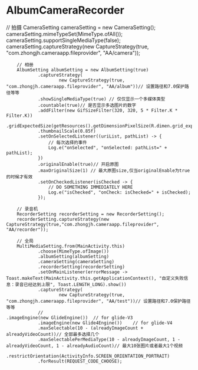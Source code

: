 # AlbumCameraRecorder

 // 拍摄
        CameraSetting cameraSetting = new CameraSetting();
        cameraSetting.mimeTypeSet(MimeType.ofAll());
        cameraSetting.supportSingleMediaType(false);
        cameraSetting.captureStrategy(new CaptureStrategy(true, "com.zhongjh.cameraapp.fileprovider", "AA/camera"));

        // 相册
        AlbumSetting albumSetting = new AlbumSetting(true)
                .captureStrategy(
                        new CaptureStrategy(true, "com.zhongjh.cameraapp.fileprovider", "AA/album"))// 设置路径和7.0保护路径等等
                .showSingleMediaType(true) // 仅仅显示一个多媒体类型
                .countable(true)// 是否显示多选图片的数字
                .addFilter(new GifSizeFilter(320, 320, 5 * Filter.K * Filter.K))
                .gridExpectedSize(getResources().getDimensionPixelSize(R.dimen.grid_expected_size))
                .thumbnailScale(0.85f)
                .setOnSelectedListener((uriList, pathList) -> {
                    // 每次选择的事件
                    Log.e("onSelected", "onSelected: pathList=" + pathList);
                })
                .originalEnable(true)// 开启原图
                .maxOriginalSize(1) // 最大原图size,仅当originalEnable为true的时候才有效
                .setOnCheckedListener(isChecked -> {
                    // DO SOMETHING IMMEDIATELY HERE
                    Log.e("isChecked", "onCheck: isChecked=" + isChecked);
                });

        // 录音机
        RecorderSetting recorderSetting = new RecorderSetting();
        recorderSetting.captureStrategy(new CaptureStrategy(true,"com.zhongjh.cameraapp.fileprovider", "AA/recorder"));

        // 全局
        MultiMediaSetting.from(MainActivity.this)
                .choose(MimeType.ofImage())
                .albumSetting(albumSetting)
                .cameraSetting(cameraSetting)
                .recorderSetting(recorderSetting)
                .setOnMainListener(errorMessage -> Toast.makeText(MainActivity.this.getApplicationContext(), "自定义失败信息：录音已经达到上限", Toast.LENGTH_LONG).show())
                .captureStrategy(
                        new CaptureStrategy(true, "com.zhongjh.cameraapp.fileprovider", "AA/test"))// 设置路径和7.0保护路径等等
                //                                            .imageEngine(new GlideEngine())  // for glide-V3
                .imageEngine(new Glide4Engine())    // for glide-V4
                .maxSelectable(10 - (alreadyImageCount + alreadyVideoCount))// 全部最多选择几个
                .maxSelectablePerMediaType(10 - alreadyImageCount, 1 - alreadyVideoCount, 1 - alreadyAudioCount)// 最大10张图片或者最大1个视频
                .restrictOrientation(ActivityInfo.SCREEN_ORIENTATION_PORTRAIT)
                .forResult(REQUEST_CODE_CHOOSE);
